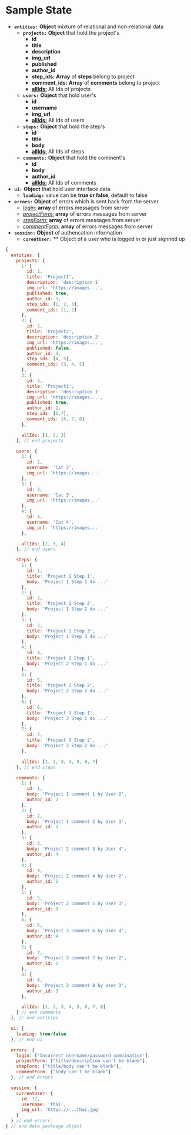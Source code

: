 # Sample State

- **`entities:`** **Object** mixture of relational and non-relational data
  - **`projects:`** **Object** that hold the project's
    - **id**
    - **title**
    - **description**
    - **img_url**
    - **published**
    - **author_id**
    - **step_ids:** **Array** of **steps** belong to project
    - **comment_ids:** **Array** of **comments** belong to project
    - <u>**allIds:**</u> All Ids of projects
  - **`users:`** **Object** that hold user's
    - **id**
    - **username**
    - **img_url**
    - <u>**allIds:**</u> All Ids of users
  - **`steps:`** **Object** that hold the step's
    - **id**
    - **title**
    - **body**
    - <u>**allIds:**</u> All Ids of steps
  - **`comments:`** **Object** that hold the comment's
    - **id**
    - **body**
    - **author_id**
    - <u>**allIds:**</u> All Ids of comments
- **`ui:`** **Object** that hold user interface data
  - **`loading:`** value can be **true or false**, default to false
- **`errors:`** **Object** of errors which is sent back from the server
  - <u><i>login:</i></u>  **array** of errors messages from server
  - <u><i>projectForm:</i></u>  **array** of errors messages from server
  - <u><i>stepForm:</i></u> **array** of errors messages from server
  - <u><i>commentForm:</i></u> **array** of errors messages from server
- **`session:`** **Object** of authencation information
  - **`curentUser:`** ** Object of a user who is logged in or just signned up

```js
{
  entities: {
    projects: {
      1: {
        id: 1,
        title: 'Project1',
        description: 'description 1'
        img_url: 'https://images...',
        published: true,
        author_id: 3,
        step_ids: [1, 2, 3],
        comment_ids: [1, 2]
      },
      2: {
        id: 2,
        title: 'Project2',
        description: 'description 2'
        img_url: 'https://images...',
        published: false,
        author_id: 4,
        step_ids: [4, 5],
        comment_ids: [3, 4, 5]
      },
      3: {
        id: 3,
        title: 'Project1',
        description: 'description 1'
        img_url: 'https://images...',
        published: true,
        author_id: 2,
        step_ids: [6,7],
        comment_ids: [6, 7, 8]
      },

      allIds: [1, 2, 3]
    }, // end projects

    users: {
      2: {
        id: 2,
        username: 'Cat 2',
        img_url: 'https://images...'
      },
      3: {
        id: 3,
        username: 'Cat 3',
        img_url: 'https://images...'
      },
      4: {
        id: 4,
        username: 'Cat 4',
        img_url: 'https://images...'
      },

      allIds: [2, 3, 4]
    }, // end users

    steps: {
      1: {
        id: 1,
        title: 'Project 1 Step 1',
        body: 'Project 1 Step 1 do ...'
      },
      2: {
        id: 2,
        title: 'Project 1 Step 2',
        body: 'Project 1 Step 2 do ...'
      },
      3: {
        id: 3,
        title: 'Project 1 Step 3',
        body: 'Project 1 Step 3 do ...'
      },
      4: {
        id: 4,
        title: 'Project 2 Step 1',
        body: 'Project 2 Step 1 do ...'
      },
      5: {
        id: 5,
        title: 'Project 2 Step 2',
        body: 'Project 2 Step 2 do ...'
      },
      6: {
        id: 6,
        title: 'Project 3 Step 1',
        body: 'Project 3 Step 1 do ...'
      },
      7: {
        id: 7,
        title: 'Project 3 Step 2',
        body: 'Project 3 Step 2 do ...'
      },

      allIds: [1, 2, 3, 4, 5, 6, 7]
    }, // end steps

    comments: {
      1: {
        id: 1,
        body: 'Project 1 comment 1 by User 2',
        author_id: 2
      },
      2: {
        id: 2,
        body: 'Project 1 comment 2 by User 3',
        author_id: 3
      },
      3: {
        id: 3,
        body: 'Project 2 comment 3 by User 4',
        author_id: 4
      },
      4: {
        id: 4,
        body: 'Project 2 comment 4 by User 2',
        author_id: 2
      },
      5: {
        id: 5,
        body: 'Project 2 comment 5 by User 3',
        author_id: 3
      },
      6: {
        id: 6,
        body: 'Project 3 comment 6 by User 4',
        author_id: 4
      },
      7: {
        id: 7,
        body: 'Project 3 comment 7 by User 2',
        author_id: 2
      },
      8: {
        id: 8,
        body: 'Project 3 comment 8 by User 3',
        author_id: 3
      },

      allIds: [1, 2, 3, 4, 5, 6, 7, 8]
    } // end comments
  }, // end entities

  ui: {
    loading: true/false
  }, // end ui

  errors: {
    login: ['Incorrect username/password combination'],
    projectForm: ["title/description can't be blank"],
    stepForm: ["title/body can't be blank"],
    commentForm: ["body can't be blank"]
  }, // end errors

  session: {
    currentUser: {
      id: 77,
      username: 'thai',
      img_url: 'https://...thai.jpg'
    }
  } // end errors
} // end data packpage object
```
